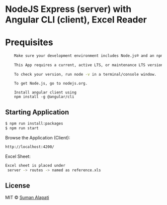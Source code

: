 # NodeJS Express (server) with Angular CLI (client), Excel Reader 

# Prequisites
```bash
    Make sure your development environment includes Node.js® and an npm package manager.
    
    This App requires a current, active LTS, or maintenance LTS version of Node.js. See the engines key for the specific version requirements in our package.json.
    
    To check your version, run node -v in a terminal/console window.
    
    To get Node.js, go to nodejs.org.
```

```angular2
    Install angular client using 
    npm install -g @angular/cli
```

## Starting Application
```bash
$ npm run install:packages
$ npm run start
```

Browse the Application (Client):
```bash
http://localhost:4200/
```

Excel Sheet:
```bash
Excel sheet is placed under 
 server -> routes -> named as reference.xls
```

## License

MIT © [Suman Alapati](sumanalapati@gmail.com)

